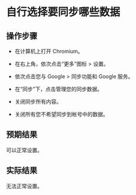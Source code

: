 # 自行选择要同步哪些数据

## 操作步骤

- 在计算机上打开 Chromium。
- 在右上角，依次点击“更多”图标 > 设置。

- 依次点击您与 Google > 同步功能和 Google 服务。

- 在“同步”下，点击管理您的同步数据。

- 关闭同步所有内容。
- 关闭所有您不希望同步到帐号中的数据。

## 预期结果

可以正常设置。

## 实际结果

无法正常设置。
